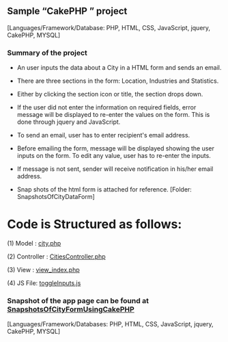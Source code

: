 ## Sample “CakePHP ” project 
[Languages/Framework/Database: PHP, HTML, CSS, JavaScript, jquery,  CakePHP, MYSQL]

### Summary of the project
	
*	An user inputs the data about a City in a HTML form and sends an email. 

*	There are three sections in the form: Location, Industries and Statistics. 

*	Either by clicking the section icon or title, the section drops down. 

*	If the user did not enter the information on required fields, error message will be displayed to re-enter the values on the 	    form. This is done through jquery and JavaScript. 

*	To send an email, user has to enter recipient's email address. 

*	Before emailing the form, message will be displayed showing the user inputs on the form. To edit any value, user has to re-enter the inputs.  

*	If message is not sent, sender will receive notification in his/her email address. 

*	Snap shots of the html form is attached for reference. 
	[Folder: SnapshotsOfCityDataForm]	 


# Code is Structured as follows:

 (1) Model : [city.php](https://github.com/sarulse/SampleCode/blob/master/CakePHPMVCcodewithJS/city.php)
 
 (2) Controller : [CitiesController.php](https://github.com/sarulse/SampleCode/blob/master/CakePHPMVCcodewithJS/CitiesController.php) 
 
 (3) View : [view_index.php](https://github.com/sarulse/SampleCode/blob/master/CakePHPMVCcodewithJS/view_index.php) 
 
 (4) JS File: [toggleInputs.js](https://github.com/sarulse/SampleCode/blob/master/CakePHPMVCcodewithJS/toggleInputs.js) 
 
 ### Snapshot of the app page can be found at [SnapshotsOfCityFormUsingCakePHP](https://github.com/sarulse/SampleCode/blob/master/CakePHPMVCcodewithJS/SnapshotsOfCityFormUsingCakePHP.pdf)
 
 
 [Languages/Framework/Databases: PHP, HTML, CSS, JavaScript, jquery,  CakePHP, MYSQL]

